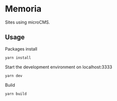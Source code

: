 # Memoria

Sites using microCMS.

## Usage

Packages install

```sh
yarn install
```

Start the development environment on localhost:3333

```sh
yarn dev
```

Build

```sh
yarn build
```
